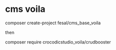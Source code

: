 <h1>cms voila </h1>

<p>composer create-project fesal/cms_base_voila</p>

then 
<p>composer require crocodicstudio_voila/crudbooster</p>
